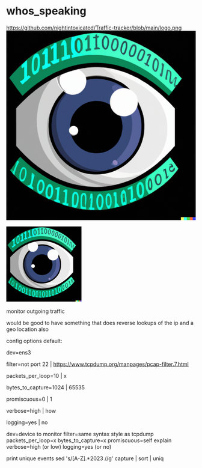 # whos_speaking
https://github.com/nightintoxicated/Traffic-tracker/blob/main/logo.png
![alt text](https://github.com/nightintoxicated/Traffic-tracker/blob/main/logo.png?raw=true)



<img src="https://github.com/nightintoxicated/Traffic-tracker/blob/main/logo.png" alt="drawing" width="200"/>

monitor outgoing traffic

would be good to have something that does reverse lookups of the ip and a geo location also


config options
default:

dev=ens3

filter=not port 22 | https://www.tcpdump.org/manpages/pcap-filter.7.html

packets_per_loop=10 | x

bytes_to_capture=1024 | 65535

promiscuous=0 | 1

verbose=high | how

logging=yes | no


dev=device to monitor
filter=same syntax style as tcpdump
packets_per_loop=x
bytes_to_capture=x
promiscuous=self explain
verbose=high (or low)
logging=yes (or no)


print unique events
sed 's/[A-Z].*2023 //g' capture | sort | uniq
